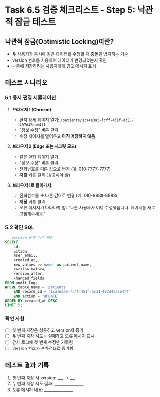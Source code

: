 # Task 6.5 검증 체크리스트 - Step 5: 낙관적 잠금 테스트

## 낙관적 잠금(Optimistic Locking)이란?
- 두 사용자가 동시에 같은 데이터를 수정할 때 충돌을 방지하는 기술
- version 번호를 사용하여 데이터가 변경되었는지 확인
- 나중에 저장하려는 사용자에게 경고 메시지 표시

## 테스트 시나리오

### 5.1 동시 편집 시뮬레이션
1. **브라우저 1 (Chrome)**:
   - 환자 상세 페이지 열기: `/patients/1ca4e3a5-fcff-451f-ac11-407d42eae4f4`
   - "정보 수정" 버튼 클릭
   - 수정 페이지를 열어두고 **아직 저장하지 않음**

2. **브라우저 2 (Edge 또는 시크릿 모드)**:
   - 같은 환자 페이지 열기
   - "정보 수정" 버튼 클릭
   - 전화번호를 다른 값으로 변경 (예: 010-7777-7777)
   - **저장** 버튼 클릭 (성공해야 함)

3. **브라우저 1로 돌아가서**:
   - 전화번호를 또 다른 값으로 변경 (예: 010-8888-8888)
   - **저장** 버튼 클릭
   - 오류 메시지가 나타나야 함: "다른 사용자가 이미 수정했습니다. 페이지를 새로고침해주세요."

### 5.2 확인 SQL
```sql
-- version 변경 이력 확인
SELECT 
    id,
    action,
    user_email,
    created_at,
    new_values->>'name' as patient_name,
    version_before,
    version_after,
    changed_fields
FROM audit_logs
WHERE table_name = 'patients'
    AND record_id = '1ca4e3a5-fcff-451f-ac11-407d42eae4f4'
    AND action = 'UPDATE'
ORDER BY created_at DESC
LIMIT 5;
```

### 확인 사항
- [ ] 첫 번째 저장은 성공하고 version이 증가
- [ ] 두 번째 저장 시도는 실패하고 오류 메시지 표시
- [ ] 감사 로그에 첫 번째 수정만 기록됨
- [ ] version 번호가 순차적으로 증가함

## 테스트 결과 기록
1. 첫 번째 저장 시 version: ___ → ___
2. 두 번째 저장 시도 결과: _______________
3. 오류 메시지 내용: _______________